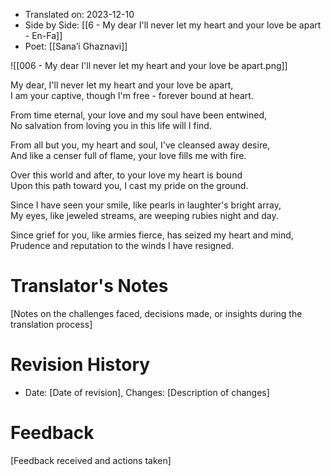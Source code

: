 
- Translated on: 2023-12-10  
- Side by Side: [[6 - My dear I'll never let my heart and your love be apart - En-Fa]]  
- Poet: [[Sana’i Ghaznavi]]  


![[006 - My dear I'll never let my heart and your love be apart.png]]


My dear, I'll never let my heart and your love be apart,  
I am your captive, though I'm free - forever bound at heart.  

From time eternal, your love and my soul have been entwined,  
No salvation from loving you in this life will I find.  

From all but you, my heart and soul, I've cleansed away desire,  
And like a censer full of flame, your love fills me with fire.  

Over this world and after, to your love my heart is bound  
Upon this path toward you, I cast my pride on the ground.  

Since I have seen your smile, like pearls in laughter's bright array,  
My eyes, like jeweled streams, are weeping rubies night and day.  

Since grief for you, like armies fierce, has seized my heart and mind,  
Prudence and reputation to the winds I have resigned.  


# Translator's Notes
[Notes on the challenges faced, decisions made, or insights during the translation process]

# Revision History
- Date: [Date of revision], Changes: [Description of changes]

# Feedback
[Feedback received and actions taken]

